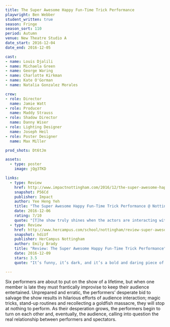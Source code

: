 ```yaml
---
title: The Super Awesome Happy Fun-Time Trick Performance
playwright: Ben Webber
student_written: true
season: Fringe
season_sort: 110
period: Autumn
venue: New Theatre Studio A
date_start: 2016-12-04
date_end: 2016-12-05

cast:
- name: Louis Djalili
- name: Michaela Green
- name: George Waring
- name: Charlotte Kirkman
- name: Kate O'Gorman
- name: Natalia Gonzalez Morales

crew:
- role: Director
  name: Jamie Watt
- role: Producer
  name: Maddy Strauss
- role: Shadow Director
  name: Danny Wiser
- role: Lighting Designer
  name: Joseph Heil
- role: Poster Designer
  name: Max Miller

prod_shots: Dt6tJm

assets:
  - type: poster
    image: jQg3TKD

links:
  - type: Review
    href: http://www.impactnottingham.com/2016/12/the-super-awesome-happy-fun-time-trick-performance-nottingham-new-theatre/
    snapshot: P56Cd
    publisher: Impact
    author: Yee Heng Yeh
    title: "The Super Awesome Happy Fun-Time Trick Performance @ Nottingham New Theatre"
    date: 2016-12-06
    rating: 7/10
    quote: "[T]he show truly shines when the actors are interacting with and playing off one another, be it screaming expletives in someone’s face, struggling for the spotlight, or coming together for a dance or pose or magic trick."
  - type: Review
    href: http://www.hercampus.com/school/nottingham/review-super-awesome-happy-fun-time-trick-performance
    snapshot: hdiUf
    publisher: HerCampus Nottingham
    author: Emily Brady
    title: "Review: The Super Awesome Happy Fun-Time Trick Performance"
    date: 2016-12-09
    stars: 3.5
    quote: "It’s funny, it’s dark, and it’s a bold and daring piece of Fringe theatre."

---
```


Six performers are about to put on the show of a lifetime, but when one member is late they must frantically improvise to keep their audience entertained. Unprepared and erratic, the performers’ desperate bid to salvage the show results in hilarious efforts of audience interaction; magic tricks, stand-up routines and recollecting a goldfish massacre, they will stop at nothing to perform. As their desperation grows, the performers begin to turn on each other and, eventually, the audience, calling into question the real relationship between performers and spectators.


